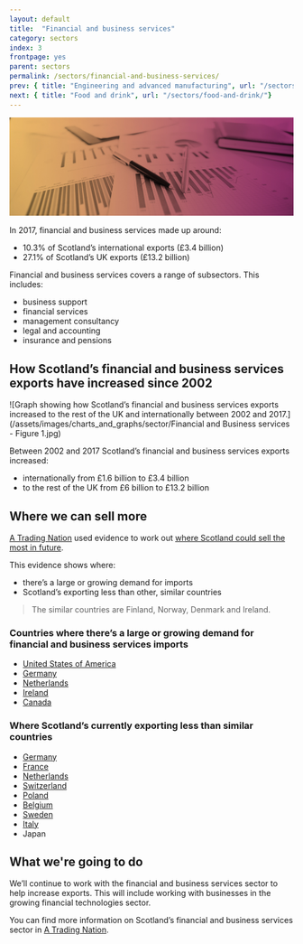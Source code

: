 ```yaml
---
layout: default
title:  "Financial and business services"
category: sectors
index: 3
frontpage: yes
parent: sectors
permalink: /sectors/financial-and-business-services/
prev: { title: "Engineering and advanced manufacturing", url: "/sectors/engineering-and-advanced-manufacturing/"}
next: { title: "Food and drink", url: "/sectors/food-and-drink/"}
---
```


![An image of paper and pens depicting the financial and business sector](/assets/images/sector_photography/financial-and-business-services.jpg)

In 2017, financial and business services made up around:

* 10.3% of Scotland’s international exports (£3.4 billion)
* 27.1% of Scotland’s UK exports (£13.2 billion)

Financial and business services covers a range of subsectors. This includes:

* business support
* financial services
* management consultancy
* legal and accounting
* insurance and pensions


## How Scotland’s financial and business services exports have increased since 2002
![Graph showing how Scotland’s financial and business services exports increased to the rest of the UK and internationally between 2002 and 2017.](/assets/images/charts_and_graphs/sector/Financial and Business services - Figure 1.jpg)


Between 2002 and 2017 Scotland’s financial and business services exports increased:

* internationally from £1.6 billion to £3.4 billion
* to the rest of the UK from £6 billion to £13.2 billion


## Where we can sell more

[A Trading Nation](https://www.gov.scot/publications/scotland-a-trading-nation/) used evidence to work out [where Scotland could sell the most in future](https://tradingnation.mygov.scot/where-we-could-sell-more/).

This evidence shows where:

* there’s a large or growing demand for imports
* Scotland’s exporting less than other, similar countries

> The similar countries are Finland, Norway, Denmark and Ireland.

### Countries where there’s a large or growing demand for financial and business services imports

* [United States of America](https://tradingnation.mygov.scot/country-profiles/usa/)
* [Germany](https://tradingnation.mygov.scot/country-profiles/germany/)
* [Netherlands](https://tradingnation.mygov.scot/country-profiles/netherlands/)
* [Ireland](https://tradingnation.mygov.scot/country-profiles/netherlands/)
* [Canada](https://tradingnation.mygov.scot/country-profiles/canada/)

### Where Scotland’s currently exporting less than similar countries

* [Germany](https://tradingnation.mygov.scot/country-profiles/germany/)
* [France](https://tradingnation.mygov.scot/country-profiles/france/)
* [Netherlands](https://tradingnation.mygov.scot/country-profiles/netherlands/)
* [Switzerland](https://tradingnation.mygov.scot/country-profiles/switzerland/)
* [Poland](https://tradingnation.mygov.scot/country-profiles/poland/)
* [Belgium](https://tradingnation.mygov.scot/country-profiles/belgium/)
* [Sweden](https://tradingnation.mygov.scot/country-profiles/sweden/)
* [Italy](https://tradingnation.mygov.scot/country-profiles/italy/)
* Japan


## What we're going to do

We’ll continue to work with the financial and business services sector to help increase exports. This will include working with businesses in the growing financial technologies sector.

You can find more information on Scotland’s financial and business services sector in [A Trading Nation](https://www.gov.scot/publications/scotland-a-trading-nation/).
